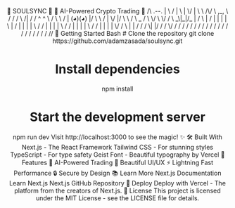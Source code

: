 <div align="center">
🌌 SOULSYNC 🌌
🎨 AI-Powered Crypto Trading 🤖
/\ .--.
| \ / | \
| \/ | \
\ /\/ \
,_, \ / /
/ \ /| /
/ ^ ^ \ / \ \ /
| (◕)(◕) |/ \ \ /
| \/ |/ \ \ /
\ _ / \ \/
\ \/ / \
_\|_|/_ |
/ \ |
/ | | | | \ |
/ | | | | \ /
/ | | | | \ /
/ | | | | \ /
/ | | | | \/
/ \ | | / /
/ \| |/ /
/ \/ /
/ /
/ /
/ /
/ /
/ /
/ /
/ /
/ /
/ /
/ /
//
🚀 Getting Started
Bash
# Clone the repository
git clone https://github.com/adamzasada/soulsync.git

# Install dependencies
npm install

# Start the development server
npm run dev
Visit http://localhost:3000 to see the magic! ✨
🛠️ Built With
Next.js - The React Framework
Tailwind CSS - For stunning styles
TypeScript - For type safety
Geist Font - Beautiful typography by Vercel
🌟 Features
🤖 AI-Powered Trading
🎨 Beautiful UI/UX
⚡ Lightning Fast Performance
🔒 Secure by Design
📚 Learn More
Next.js Documentation
Learn Next.js
Next.js GitHub Repository
🚀 Deploy
Deploy with Vercel - The platform from the creators of Next.js.
📝 License
This project is licensed under the MIT License - see the LICENSE file for details.
</div>